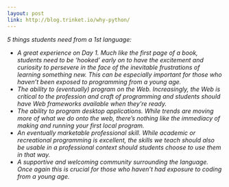 ```yaml
---
layout: post
link: http://blog.trinket.io/why-python/
---
```


<em>5 things students need from a 1st language:

* A great experience on Day 1. Much like the first page of a book, students need to be ‘hooked’ early on to have the excitement and curiosity to persevere in the face of the inevitable frustrations of learning something new.  This can be especially important for those who haven’t been exposed to programming from a young age.
* The ability to (eventually) program on the Web. Increasingly, the Web is critical to the profession and craft of programming and students should have Web frameworks available when they’re ready.
* The ability to program desktop applications. While trends are moving more of what we do onto the web, there’s nothing like the immediacy of making and running your first local program.
* An eventually marketable professional skill. While academic or recreational programming is excellent, the skills we teach should also be usable in a professional context should students choose to use them in that way.
* A supportive and welcoming community surrounding the language.  Once again this is crucial for those who haven’t had exposure to coding from a young age.
</em>